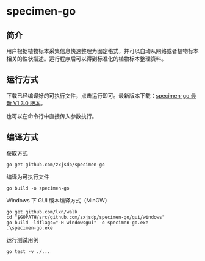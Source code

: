 # specimen-go

## 简介

用户根据植物标本采集信息快速整理为固定格式，并可以自动从网络或者植物标本相关的性状描述。运行程序后可以得到标准化的植物标本整理资料。

## 运行方式

下载已经编译好的可执行文件，点击运行即可。最新版本下载：[specimen-go 最新 V1.3.0 版本](https://github.com/zxjsdp/specimen-go/releases)。

也可以在命令行中直接传入参数执行。

## 编译方式

获取方式

    go get github.com/zxjsdp/specimen-go

编译为可执行文件

    go build -o specimen-go
    
Windows 下 GUI 版本编译方式（MinGW）

    go get github.com/lxn/walk
    cd "$GOPATH/src/github.com/zxjsdp/specimen-go/gui/windows"
    go build -ldflags="-H windowsgui" -o specimen-go.exe
    .\specimen-go.exe
   
运行测试用例

    go test -v ./...

